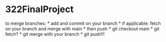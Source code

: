 # 322FinalProject
to merge branches:
    * add and commit on your branch
    * if applicable: fetch on your branch and merge with main
    * then push
    * git checkout main
    * git fetch? 
    * git merge with your branch
    * git push!!!